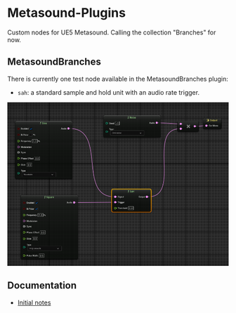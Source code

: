 # Metasound-Plugins 
Custom nodes for UE5 Metasound. Calling the collection "Branches" for now.

## MetasoundBranches
There is currently one test node available in the MetasoundBranches plugin:

- `sah`: a standard sample and hold unit with an audio rate trigger.

![Signal flow showing a sample and hold node connected to two sources at audio rate](./docs/SaH_demo.png)

## Documentation
- [Initial notes](./docs/README.md)
